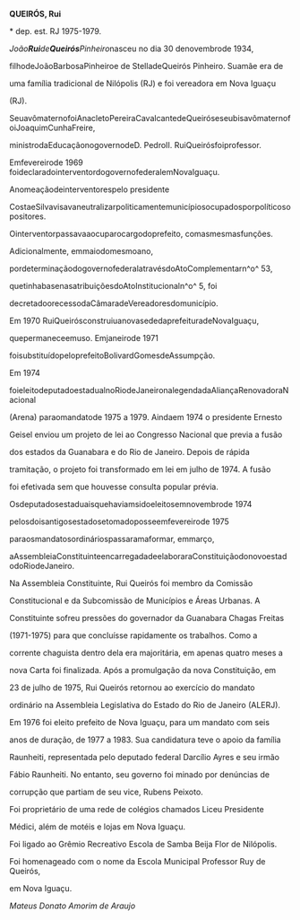 **QUEIRÓS, Rui**



\* dep. est. RJ 1975-1979.



*João**Rui**de**Queirós**Pinheiro*nasceu no dia 30 denovembrode 1934,

filhodeJoãoBarbosaPinheiroe de StelladeQueirós Pinheiro. Suamãe era de

uma família tradicional de Nilópolis (RJ) e foi vereadora em Nova Iguaçu

(RJ).

SeuavômaternofoiAnacletoPereiraCavalcantedeQueiróseseubisavômaternofoiJoaquimCunhaFreire,

ministrodaEducaçãonogovernodeD. PedroII. RuiQueirósfoiprofessor.



Emfevereirode 1969 foideclaradointerventordogovernofederalemNovaIguaçu.

Anomeaçãodeinterventorespelo presidente

CostaeSilvavisavaneutralizarpoliticamentemunicípiosocupadosporpolíticosopositores.

Ointerventorpassavaaocuparocargodoprefeito, comasmesmasfunções.

Adicionalmente, emmaiodomesmoano,

pordeterminaçãodogovernofederalatravésdoAtoComplementarn^o^ 53,

quetinhabasenasatribuiçõesdoAtoInstitucionaln^o^ 5, foi

decretadoorecessodaCâmaradeVereadoresdomunicípio.



Em 1970 RuiQueirósconstruiuanovasededaprefeituradeNovaIguaçu,

quepermaneceemuso. Emjaneirode 1971

foisubstituídopeloprefeitoBolivardGomesdeAssumpção.



Em 1974

foieleitodeputadoestadualnoRiodeJaneironalegendadaAliançaRenovadoraNacional

(Arena) paraomandatode 1975 a 1979. Aindaem 1974 o presidente Ernesto

Geisel enviou um projeto de lei ao Congresso Nacional que previa a fusão

dos estados da Guanabara e do Rio de Janeiro. Depois de rápida

tramitação, o projeto foi transformado em lei em julho de 1974. A fusão

foi efetivada sem que houvesse consulta popular prévia.

Osdeputadosestaduaisquehaviamsidoeleitosemnovembrode 1974

pelosdoisantigosestadosetomadoposseemfevereirode 1975

paraosmandatosordináriospassaramaformar, emmarço,

aAssembleiaConstituinteencarregadadeelaboraraConstituiçãodonovoestadodoRiodeJaneiro.



Na Assembleia Constituinte, Rui Queirós foi membro da Comissão

Constitucional e da Subcomissão de Municípios e Áreas Urbanas. A

Constituinte sofreu pressões do governador da Guanabara Chagas Freitas

(1971-1975) para que concluísse rapidamente os trabalhos. Como a

corrente chaguista dentro dela era majoritária, em apenas quatro meses a

nova Carta foi finalizada. Após a promulgação da nova Constituição, em

23 de julho de 1975, Rui Queirós retornou ao exercício do mandato

ordinário na Assembleia Legislativa do Estado do Rio de Janeiro (ALERJ).



Em 1976 foi eleito prefeito de Nova Iguaçu, para um mandato com seis

anos de duração, de 1977 a 1983. Sua candidatura teve o apoio da família

Raunheiti, representada pelo deputado federal Darcílio Ayres e seu irmão

Fábio Raunheiti. No entanto, seu governo foi minado por denúncias de

corrupção que partiam de seu vice, Rubens Peixoto.



Foi proprietário de uma rede de colégios chamados Liceu Presidente

Médici, além de motéis e lojas em Nova Iguaçu.



Foi ligado ao Grêmio Recreativo Escola de Samba Beija Flor de Nilópolis.



Foi homenageado com o nome da Escola Municipal Professor Ruy de Queirós,

em Nova Iguaçu.



*Mateus Donato Amorim de Araujo*



